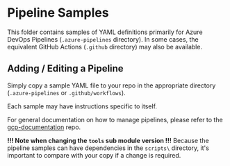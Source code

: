 # Pipeline Samples

This folder contains samples of YAML definitions primarily for Azure DevOps Pipelines (`.azure-pipelines` directory). In some cases, the equivalent GitHub Actions (`.github` directory) may also be available.

## Adding / Editing a Pipeline

Simply copy a sample YAML file to your repo in the appropriate directory (`.azure-pipelines` or `.github/workflows`).

Each sample may have instructions specific to itself.

For general documentation on how to manage pipelines, please refer to the [gcp-documentation](https://github.com/ssc-spc-ccoe-cei/gcp-documentation/blob/main/Landing%20Zone%20Operations/Pipelines.md) repo.

**!!! Note when changing the `tools` sub module version !!!**
Because the pipeline samples can have dependencies in the `scripts\` directory, it's important to compare with your copy if a change is required.
